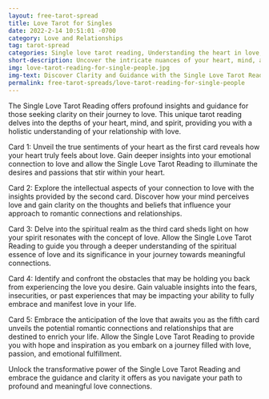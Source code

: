 ```yaml
---
layout: free-tarot-spread
title: Love Tarot for Singles
date: 2022-2-14 10:51:01 -0700
category: Love and Relationships
tag: tarot-spread
categories: Single love tarot reading, Understanding the heart in love, Analyzing the mind in love, Nurturing the spirit in love, Overcoming obstacles to love, Embracing love for singles, Love insights for the single soul, Attracting love through tarot, Tarot guidance for single individuals, Finding love with tarot, Embracing self-love through tarot, Discovering love potential with tarot, Navigating love as a single person, Manifesting love through tarot guidance, Single love prospects with tarot insights
short-description: Uncover the intricate nuances of your heart, mind, and spirit's connection to love, and identify the obstacles that may be hindering you from experiencing the love that awaits you.
img: love-tarot-reading-for-single-people.jpg
img-text: Discover Clarity and Guidance with the Single Love Tarot Reading
permalink: free-tarot-spreads/love-tarot-reading-for-single-people
---
```

The Single Love Tarot Reading offers profound insights and guidance for those seeking clarity on their journey to love. This unique tarot reading delves into the depths of your heart, mind, and spirit, providing you with a holistic understanding of your relationship with love.

Card 1: Unveil the true sentiments of your heart as the first card reveals how your heart truly feels about love. Gain deeper insights into your emotional connection to love and allow the Single Love Tarot Reading to illuminate the desires and passions that stir within your heart.

Card 2: Explore the intellectual aspects of your connection to love with the insights provided by the second card. Discover how your mind perceives love and gain clarity on the thoughts and beliefs that influence your approach to romantic connections and relationships.

Card 3: Delve into the spiritual realm as the third card sheds light on how your spirit resonates with the concept of love. Allow the Single Love Tarot Reading to guide you through a deeper understanding of the spiritual essence of love and its significance in your journey towards meaningful connections.

Card 4: Identify and confront the obstacles that may be holding you back from experiencing the love you desire. Gain valuable insights into the fears, insecurities, or past experiences that may be impacting your ability to fully embrace and manifest love in your life.

Card 5: Embrace the anticipation of the love that awaits you as the fifth card unveils the potential romantic connections and relationships that are destined to enrich your life. Allow the Single Love Tarot Reading to provide you with hope and inspiration as you embark on a journey filled with love, passion, and emotional fulfillment.

Unlock the transformative power of the Single Love Tarot Reading and embrace the guidance and clarity it offers as you navigate your path to profound and meaningful love connections.